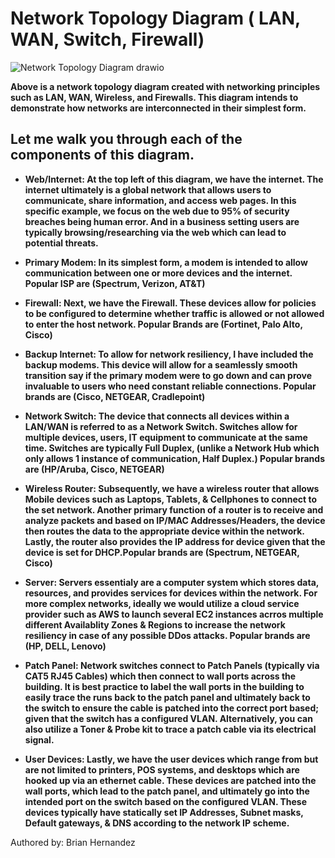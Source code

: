 # Network Topology Diagram ( LAN, WAN, Switch, Firewall)

![Network Topology Diagram drawio](https://github.com/user-attachments/assets/3c5115b2-b07c-4abd-988d-31fb8c973ed9)

<b>Above is a network topology diagram created with networking principles such as LAN, WAN, Wireless, and Firewalls. This diagram intends to demonstrate how networks are interconnected in their simplest form.</b>

## Let me walk you through each of the components of this diagram.

- <b>Web/Internet: At the top left of this diagram, we have the internet. The internet ultimately is a global network that allows users to communicate, share information, and access web pages. In this specific example, we focus on the web due to 95% of security breaches being human error. And in a business setting users are typically browsing/researching via the web which can lead to potential threats.</b>

- <b>Primary Modem: In its simplest form, a modem is intended to allow communication between one or more devices and the internet. Popular ISP are (Spectrum, Verizon, AT&T)</b>

- <b>Firewall: Next, we have the Firewall. These devices allow for policies to be configured to determine whether traffic is allowed or not allowed to enter the host network. Popular Brands are (Fortinet, Palo Alto, Cisco)</b>

- <b>Backup Internet: To allow for network resiliency, I have included the backup modems. This device will allow for a seamlessly smooth transition say if the primary modem were to go down and can prove invaluable to users who need constant reliable connections. Popular brands are (Cisco, NETGEAR, Cradlepoint)</b>

- <b>Network Switch: The device that connects all devices within a LAN/WAN is referred to as a Network Switch. Switches allow for multiple devices, users, IT equipment to communicate at the same time. Switches are typically Full Duplex, (unlike a Network Hub which only allows 1 instance of communication, Half Duplex.) Popular brands are (HP/Aruba, Cisco, NETGEAR)</b>

- <b>Wireless Router: Subsequently, we have a wireless router that allows Mobile devices such as Laptops, Tablets, & Cellphones to connect to the set network. Another primary function of a router is to receive and analyze packets and based on IP/MAC Addresses/Headers, the device then routes the data to the appropriate device within the network. Lastly, the router also provides the IP address for device given that the device is set for DHCP.Popular brands are (Spectrum, NETGEAR, Cisco)</b>

- <b>Server: Servers essentialy are a computer system which stores data, resources, and provides services for devices within the network. For more complex networks, ideally we would utilize a cloud service provider such as AWS to launch several EC2 instances acrros multiple different Availablity Zones & Regions to increase the network resiliency in case of any possible DDos attacks. Popular brands are (HP, DELL, Lenovo)</b>

- <b>Patch Panel: Network switches connect to Patch Panels (typically via CAT5 RJ45 Cables) which then connect to wall ports across the building. It is best practice to label the wall ports in the building to easily trace the runs back to the patch panel and ultimately back to the switch to ensure the cable is patched into the correct port based; given that the switch has a configured VLAN. Alternatively, you can also utilize a Toner & Probe kit to trace a patch cable via its electrical signal.</b>

- <b>User Devices: Lastly, we have the user devices which range from but are not limited to printers, POS systems, and desktops which are hooked up via an ethernet cable. These devices are patched into the wall ports, which lead to the patch panel, and ultimately go into the intended port on the switch based on the configured VLAN. These devices typically have statically set IP Addresses, Subnet masks, Default gateways, & DNS according to the network IP scheme.</b>

Authored by: Brian Hernandez
